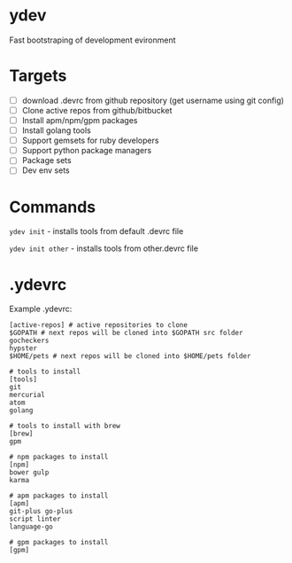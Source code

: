 # ydev

Fast bootstraping of development evironment

# Targets
- [ ] download .devrc from github repository (get username using git config)
- [ ] Clone active repos from github/bitbucket
- [ ] Install apm/npm/gpm packages
- [ ] Install golang tools
- [ ] Support gemsets for ruby developers
- [ ] Support python package managers
- [ ] Package sets
- [ ] Dev env sets

# Commands

`ydev init` - installs tools from default .devrc file

`ydev init other` - installs tools from other.devrc file

# .ydevrc

Example .ydevrc:

```
[active-repos] # active repositories to clone
$GOPATH # next repos will be cloned into $GOPATH src folder
gocheckers
hypster
$HOME/pets # next repos will be cloned into $HOME/pets folder

# tools to install
[tools]
git
mercurial
atom
golang

# tools to install with brew
[brew]
gpm

# npm packages to install
[npm]
bower gulp
karma

# apm packages to install
[apm]
git-plus go-plus
script linter
language-go

# gpm packages to install
[gpm]

```
